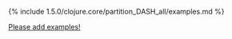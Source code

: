 {% include 1.5.0/clojure.core/partition_DASH_all/examples.md %}

[Please add examples!](https://github.com/arrdem/grimoire/edit/master/_includes/1.6.0/clojure.core/partition_DASH_all/examples.md)
